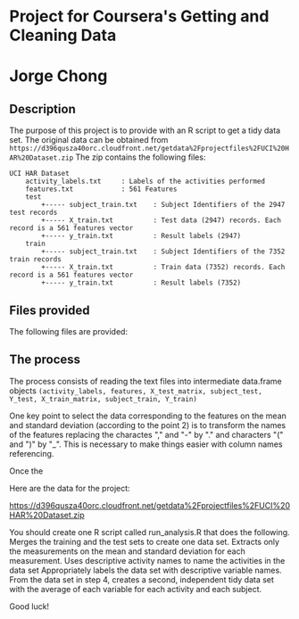 # Project for Coursera's Getting and Cleaning Data
# Jorge Chong

## Description
The purpose of this project is to provide with an R script to get a tidy data set. The original
data can be obtained from `https://d396qusza40orc.cloudfront.net/getdata%2Fprojectfiles%2FUCI%20HAR%20Dataset.zip`
The zip contains the following files:
```
UCI HAR Dataset
	activity_labels.txt		: Labels of the activities performed
	features.txt			: 561 Features
	test
		+----- subject_train.txt	: Subject Identifiers of the 2947 test records
		+----- X_train.txt			: Test data (2947) records. Each record is a 561 features vector
		+----- y_train.txt			: Result labels (2947)
	train
		+----- subject_train.txt	: Subject Identifiers of the 7352 train records
		+----- X_train.txt			: Train data (7352) records. Each record is a 561 features vector
		+----- y_train.txt			: Result labels (7352)
```

## Files provided
The following files are provided:



## The process
The process consists of reading the text files into intermediate data.frame objects `(activity_labels, features, X_test_matrix, subject_test, Y_test,
 X_train_matrix, subject_train, Y_train)`
 
One key point to select the data corresponding to the features on the mean and standard deviation (according to the point 2)
is to transform the names of the features replacing the charactes "," and "-" by "." and
characters "(" and ")" by "_". This is necessary to make things easier with column names referencing.

Once the 

Here are the data for the project: 

https://d396qusza40orc.cloudfront.net/getdata%2Fprojectfiles%2FUCI%20HAR%20Dataset.zip 

You should create one R script called run_analysis.R that does the following. 
Merges the training and the test sets to create one data set.
Extracts only the measurements on the mean and standard deviation for each measurement. 
Uses descriptive activity names to name the activities in the data set
Appropriately labels the data set with descriptive variable names. 
From the data set in step 4, creates a second, independent tidy data set with the average of each variable for each activity and each subject.

Good luck!
